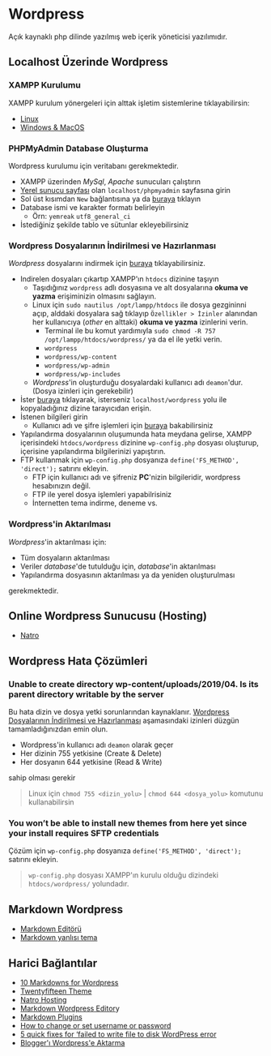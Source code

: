 # Wordpress <!-- omit in toc -->

Açık kaynaklı php dilinde yazılmış web içerik yöneticisi yazılımıdır.

## Localhost Üzerinde Wordpress

### XAMPP Kurulumu

XAMPP kurulum yönergeleri için alttak
 işletim sistemlerine tıklayabilirsin:

- [Linux](../%C4%B0%C5%9Fletim%20Sistemi%20Notlar%C4%B1%2FLinux%20Notlar%C4%B1.md#xampp-kurulumu)
- [Windows & MacOS](https://www.apachefriends.org/download.html)

### PHPMyAdmin Database Oluşturma

Wordpress kurulumu için veritabanı gerekmektedir.

- XAMPP üzerinden *MySql*, *Apache* sunucuları çalıştırın
- [Yerel sunucu sayfası](http://localhost/phpmyadmin/) olan `localhost/phpmyadmin` sayfasına girin
- Sol üst kısımdan `New` bağlantısına ya da [buraya](http://localhost/phpmyadmin/server_databases.php?server=1) tıklayın
- Database ismi ve karakter formatı belirleyin
  - Örn: `yemreak` `utf8_general_ci`
- İstediğiniz şekilde tablo ve sütunlar ekleyebilirsiniz

### Wordpress Dosyalarının İndirilmesi ve Hazırlanması

*Wordpress* dosyalarını indirmek için [buraya](https://wordpress.org/download/) tıklayabilirsiniz.

- Indirelen dosyaları çıkartıp XAMPP'ın `htdocs` dizinine taşıyın
  - Taşıdığınız `wordpress` adlı dosyasına ve alt dosyalarına **okuma ve yazma** erişiminizin olmasını sağlayın.
  - Linux için `sudo nautilus /opt/lampp/htdocs` ile dosya gezgininni açıp, alddaki dosyalara sağ tıklayıp `Özellikler > İzinler` alanından her kullanıcıya (*other* en alttaki) **okuma ve yazma** izinlerini verin.
    - Terminal ile bu komut yardımıyla `sudo chmod -R 757 /opt/lampp/htdocs/wordpress/` ya da el ile yetki verin.
    - `wordpress`
    - `wordpress/wp-content`
    - `wordpress/wp-admin`
    - `wordpress/wp-includes`
  - *Wordpress*'in oluşturduğu dosyalardaki kullanıcı adı `deamon`'dur. (Dosya izinleri için gerekebilir)
- İster [buraya](http://localhost/wordpress) tıklayarak, isterseniz `localhost/wordpress` yolu ile kopyaladığınız dizine tarayıcıdan erişin.
- İstenen bilgileri girin
  - Kullanıcı adı ve şifre işlemleri için [buraya][Username & Password] bakabilirsiniz
- Yapılandırma dosyalarının oluşumunda hata meydana gelirse, XAMPP içerisindeki `htdocs/wordpress` dizinine `wp-config.php` dosyası oluşturup, içerisine yapılandırma bilgilerinizi yapıştırın.
- FTP kullanmak için `wp-config.php` dosyanıza `define('FS_METHOD', 'direct');` satırını ekleyin.
  - FTP için kullanıcı adı ve şifreniz **PC**'nizin bilgileridir, wordpress hesabınızın değil.
  - FTP ile yerel dosya işlemleri yapabilrisiniz
  - İnternetten tema indirme, deneme vs.

### Wordpress'in Aktarılması

*Wordpress*'in aktarılması için:

- Tüm dosyaların aktarılması
- Veriler *database*'de tutulduğu için, *database*'in aktarılması
- Yapılandırma dosyasının aktarılması ya da yeniden oluşturulması

gerekmektedir.

## Online Wordpress Sunucusu (Hosting)

- [Natro](https://www.natro.com/hosting/wordpress-hosting)

## Wordpress Hata Çözümleri

### Unable to create directory wp-content/uploads/2019/04. Is its parent directory writable by the server

Bu hata dizin ve dosya yetki sorunlarından kaynaklanır.  [Wordpress Dosyalarının İndirilmesi ve Hazırlanması](#wordpress-dosyalar%C4%B1n%C4%B1n-i%CC%87ndirilmesi-ve-haz%C4%B1rlanmas%C4%B1) aşamasındaki izinleri düzgün tamamladığınızdan emin olun.

- Wordpress'in kullanıcı adı `deamon` olarak geçer
- Her dizinin 755 yetkisine (Create & Delete)
- Her dosyanın 644 yetkisine (Read & Write)

sahip olması gerekir

> Linux için `chmod 755 <dizin_yolu>` | `chmod 644 <dosya_yolu>` komutunu kullanabilirsin

### You won’t be able to install new themes from here yet since your install requires SFTP credentials

Çözüm için `wp-config.php` dosyanıza `define('FS_METHOD', 'direct');` satırını ekleyin.

> `wp-config.php` dosyası XAMPP'ın kurulu olduğu dizindeki `htdocs/wordpress/` yolundadır.

## Markdown Wordpress

- [Markdown Editörü][WP Githuber MD]
- [Markdown yanlısı tema][Mynote WordPress Theme]

## Harici Bağlantılar

- [10 Markdowns for Wordpress]
- [Twentyfifteen Theme]
- [Natro Hosting]
- [Markdown Wordpress Editor]y
- [Markdown Plugins]
- [How to change or set username or password][Username & Password]
- [5 quick fixes for ‘failed to write file to disk WordPress error]
- [Blogger'ı Wordpress'e Aktarma]

[10 Markdowns for Wordpress]: https://blogging.org/blog/10-best-markdown-plugins-for-wordpress-websites/
[Twentyfifteen Theme]: https://wordpress.org/themes/twentyfifteen/
[Natro Hosting]: https://www.natro.com/hosting/wordpress-hosting
[Markdown Wordpress Editor]: https://en.support.wordpress.com/wordpress-editor/blocks/markdown-block/
[Markdown Plugins]: https://wordpress.org/plugins/tags/markdown/
[Username & Password]: https://www.coderhold.com/how-to-change-or-set-phpmyadmin-password-on-xampp.html
[5 quick fixes for ‘failed to write file to disk WordPress error]: https://bobcares.com/blog/failed-to-write-file-to-disk-wordpress-error/
[WP Githuber MD]: https://terryl.in/en/repository/wordpress-markdown-plugin-githuber-md/
[Mynote WordPress Theme]: https://terryl.in/en/repository/mynote/
[Blogger'ı Wordpress'e Aktarma]: https://firstsiteguide.com/move-blogger-to-wordpress/
